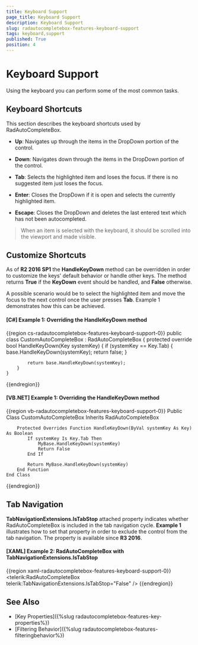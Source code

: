 ```yaml
---
title: Keyboard Support
page_title: Keyboard Support
description: Keyboard Support
slug: radautocompletebox-features-keyboard-support
tags: keyboard,support
published: True
position: 4
---
```


# Keyboard Support

Using the keyboard you can perform some of the most common tasks. 

## Keyboard Shortcuts

This section describes the keyboard shortcuts used by RadAutoCompleteBox.

* __Up__: Navigates up through the items in the DropDown portion of the control.

* __Down__: Navigates down through the items in the DropDown portion of the control.

* __Tab__: Selects the highlighted item and loses the focus. If there is no suggested item just loses the focus.

* __Enter__: Closes the DropDown if it is open and selects the currently highlighted item.

* __Escape__: Closes the DropDown and deletes the last entered text which has not been autocompleted.

>When an item is selected with the keyboard, it should be scrolled into the viewport and made visible.

## Customize Shortcuts

As of **R2 2016 SP1** the **HandleKeyDown** method can be overridden in order to customize the keys' default behavior or handle other keys. The method returns **True** if the **KeyDown** event should be handled, and **False** otherwise.

A possible scenario would be to select the highlighted item and move the focus to the next control once the user presses **Tab**. Example 1 demonstrates how this can be achieved.

#### __[C#] Example 1: Overriding the HandleKeyDown method__

{{region cs-radautocompletebox-features-keyboard-support-0}}
	public class CustomAutoCompleteBox : RadAutoCompleteBox
	{
		protected override bool HandleKeyDown(Key systemKey)
		{
			if (systemKey == Key.Tab)
			{
				base.HandleKeyDown(systemKey);
				return false;
			}

			return base.HandleKeyDown(systemKey);
		}
	}
{{endregion}}

#### __[VB.NET] Example 1: Overriding the HandleKeyDown method__

{{region vb-radautocompletebox-features-keyboard-support-0}}
	Public Class CustomAutoCompleteBox
	Inherits RadAutoCompleteBox

		Protected Overrides Function HandleKeyDown(ByVal systemKey As Key) As Boolean
			If systemKey Is Key.Tab Then
				MyBase.HandleKeyDown(systemKey)
				Return False
			End If

			Return MyBase.HandleKeyDown(systemKey)
		End Function
	End Class
{{endregion}}

## Tab Navigation

__TabNavigationExtensions.IsTabStop__ attached property indicates whether RadAutoCompleteBox is included in the tab navigation cycle. __Example 1__ illustrates how to set that property in order to exclude the control from the tab navigation. The property is available since **R3 2016**.

#### __[XAML] Example 2: RadAutoCompleteBox with TabNavigationExtensions.IsTabStop__

{{region xaml-radautocompletebox-features-keyboard-support-0}}
	<telerik:RadAutoCompleteBox telerik:TabNavigationExtensions.IsTabStop="False" />
{{endregion}}

## See Also

* [Key Properties]({%slug radautocompletebox-features-key-properties%})
* [Filtering Behavior]({%slug radautocompletebox-features-filteringbehavior%})
